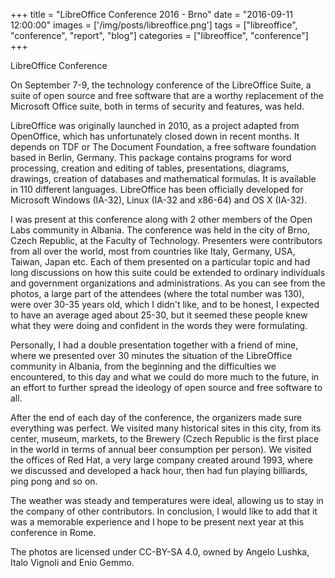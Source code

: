 +++
title = "LibreOffice Conference 2016 - Brno"
date = "2016-09-11 12:00:00"
images = ['/img/posts/libreoffice.png']
tags = ["libreoffice", "conference", "report", "blog"]
categories = ["libreoffice", "conference"]
+++

LibreOffice Conference

On September 7-9, the technology conference of the LibreOffice Suite, a suite of open source and free software that are a worthy replacement of the Microsoft Office suite, both in terms of security and features, was held.

LibreOffice was originally launched in 2010, as a project adapted from OpenOffice, which has unfortunately closed down in recent months. It depends on TDF or The Document Foundation, a free software foundation based in Berlin, Germany. This package contains programs for word processing, creation and editing of tables, presentations, diagrams, drawings, creation of databases and mathematical formulas. It is available in 110 different languages. LibreOffice has been officially developed for Microsoft Windows (IA-32), Linux (IA-32 and x86-64) and OS X (IA-32).

I was present at this conference along with 2 other members of the Open Labs community in Albania. The conference was held in the city of Brno, Czech Republic, at the Faculty of Technology. Presenters were contributors from all over the world, most from countries like Italy, Germany, USA, Taiwan, Japan etc. Each of them presented on a particular topic and had long discussions on how this suite could be extended to ordinary individuals and government organizations and administrations. As you can see from the photos, a large part of the attendees (where the total number was 130), were over 30-35 years old, which I didn't like, and to be honest, I expected to have an average aged about 25-30, but it seemed these people knew what they were doing and confident in the words they were formulating.

Personally, I had a double presentation together with a friend of mine, where we presented over 30 minutes the situation of the LibreOffice community in Albania, from the beginning and the difficulties we encountered, to this day and what we could do more much to the future, in an effort to further spread the ideology of open source and free software to all.

After the end of each day of the conference, the organizers made sure everything was perfect. We visited many historical sites in this city, from its center, museum, markets, to the Brewery (Czech Republic is the first place in the world in terms of annual beer consumption per person). We visited the offices of Red Hat, a very large company created around 1993, where we discussed and developed a hack hour, then had fun playing billiards, ping pong and so on.

The weather was steady and temperatures were ideal, allowing us to stay in the company of other contributors. In conclusion, I would like to add that it was a memorable experience and I hope to be present next year at this conference in Rome.

The photos are licensed under CC-BY-SA 4.0, owned by Angelo Lushka, Italo Vignoli and Enio Gemmo.
